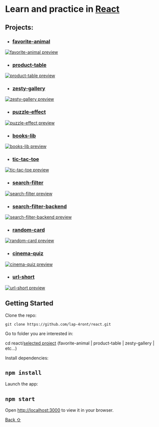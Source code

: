 # Learn and practice in [React](https://reactjs.org/)

## **Projects:**

* ### [favorite-animal](favorite-animal)

<a href="favorite-animal">
  <img src="ASSETS/PROJECT-THUMBNAILS/favorite-animal/thumb.png" alt="favorite-animal preview"/>
</a>

* ### [product-table](product-table)

<a href="product-table">
  <img src="ASSETS/PROJECT-THUMBNAILS/product-table/thumb.png" alt="product-table preview"/>
</a>

* ### [zesty-gallery](zesty-gallery)

<a href="zesty-gallery">
  <img src="ASSETS/PROJECT-THUMBNAILS/zesty-gallery/thumb.png" alt="zesty-gallery preview"/>
</a>

* ### [puzzle-effect](puzzle-effect)

<a href="puzzle-effect">
  <img src="ASSETS/PROJECT-THUMBNAILS/puzzle-effect/thumb.png" alt="puzzle-effect preview"/>
</a>

* ### [books-lib](books-lib)

<a href="books-lib">
  <img src="ASSETS/PROJECT-THUMBNAILS/books-lib/thumb.png" alt="books-lib preview"/>
</a>

* ### [tic-tac-toe](tic-tac-toe)

<a href="tic-tac-toe">
  <img src="ASSETS/PROJECT-THUMBNAILS/tic-tac-toe/thumb.png" alt="tic-tac-toe preview"/>
</a>

* ### [search-filter](search-filter)

<a href="search-filter">
  <img src="ASSETS/PROJECT-THUMBNAILS/search-filter/thumb.png" alt="search-filter preview"/>
</a>

* ### [search-filter-backend](search-filter-backend)

<a href="search-filter-backend">
  <img src="ASSETS/PROJECT-THUMBNAILS/search-filter-backend/thumb.png" alt="search-filter-backend preview"/>
</a>

* ### [random-card](random-card)

<a href="random-card">
  <img src="ASSETS/PROJECT-THUMBNAILS/random-card/thumb.png" alt="random-card preview"/>
</a>

* ### [cinema-quiz](cinema-quiz)

<a href="cinema-quiz">
  <img src="ASSETS/PROJECT-THUMBNAILS/cinema-quiz/thumb.png" alt="cinema-quiz preview"/>
</a>

* ### [url-short](url-short)

<a href="url-short">
  <img src="ASSETS/PROJECT-THUMBNAILS/url-short/thumb.png" alt="url-short preview"/>
</a>

## Getting Started

Clone the repo:

`git clone https://github.com/lap-4ront/react.git`

Go to folder you are interested in:

cd react/[selected project](#projects)  (favorite-animal | product-table | zesty-gallery | etc...)

Install dependencies:

## `npm install`

Launch the app:

## `npm start`

Open [http://localhost:3000](http://localhost:3000) to view it in your browser.


[Back &#8679;](#projects)
